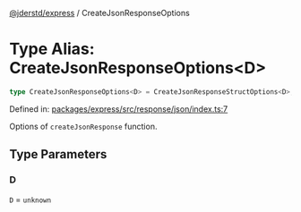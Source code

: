[@jderstd/express](../README.md) / CreateJsonResponseOptions

# Type Alias: CreateJsonResponseOptions\<D\>

```ts
type CreateJsonResponseOptions<D> = CreateJsonResponseStructOptions<D>;
```

Defined in: [packages/express/src/response/json/index.ts:7](https://github.com/jderstd/express/blob/dc8e23ecb252a7c584d782d1594902f4da1ae110/packages/express/src/response/json/index.ts#L7)

Options of `createJsonResponse` function.

## Type Parameters

### D

`D` = `unknown`
